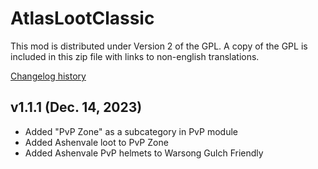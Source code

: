 # AtlasLootClassic

This mod is distributed under Version 2 of the GPL.  A copy of the GPL is included in this zip file with links to non-english translations.

[Changelog history](https://github.com/ZuggieTM/AtlasLootClassic/blob/master/AtlasLootClassic/Documentation/Release_Notes.md)

## v1.1.1 (Dec. 14, 2023)

- Added "PvP Zone" as a subcategory in PvP module
- Added Ashenvale loot to PvP Zone
- Added Ashenvale PvP helmets to Warsong Gulch Friendly
